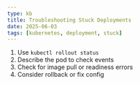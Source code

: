 ```yaml
---
type: kb
title: Troubleshooting Stuck Deployments
date: 2025-06-03
tags: [kubernetes, deployment, stuck]
---
```


1. Use `kubectl rollout status`  
2. Describe the pod to check events  
3. Check for image pull or readiness errors  
4. Consider rollback or fix config
